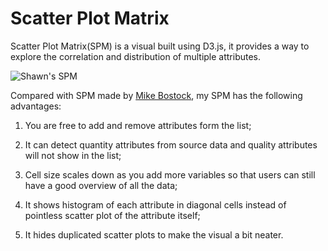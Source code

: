 # Scatter Plot Matrix
Scatter Plot Matrix(SPM) is a visual built using D3.js, it provides a way to explore the correlation and distribution of multiple attributes.

![Shawn's SPM](https://github.com/XiancaiTian/Scatter-Plot-Matrix/blob/master/SPM_Shawn.png?raw=true)

Compared with SPM made by [Mike Bostock](https://bl.ocks.org/mbostock/4063663), my SPM has the following advantages:

1) You are free to add and remove attributes form the list;

2) It can detect quantity attributes from source data and quality attributes will not show in the list;

3) Cell size scales down as you add more variables so that users can still have a good overview of all the data;

4) It shows histogram of each attribute in diagonal cells instead of pointless scatter plot of the attribute itself;

5) It hides duplicated scatter plots to make the visual a bit neater.
